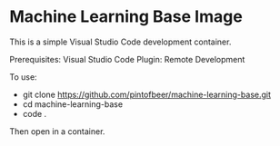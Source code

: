 # Machine Learning Base Image

This is a simple Visual Studio Code development container.

Prerequisites:
Visual Studio Code
Plugin: Remote Development

To use:
* git clone https://github.com/pintofbeer/machine-learning-base.git
* cd machine-learning-base
* code .

Then open in a container.